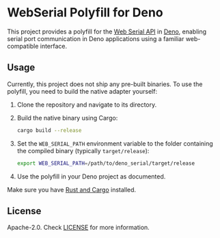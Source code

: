 # WebSerial Polyfill for Deno

This project provides a polyfill for the [Web Serial API](https://developer.mozilla.org/en-US/docs/Web/API/Web_Serial_API) in [Deno](https://deno.com/), enabling serial port communication in Deno applications using a familiar web-compatible interface.

## Usage

Currently, this project does not ship any pre-built binaries. To use the polyfill, you need to build the native adapter yourself:

1. Clone the repository and navigate to its directory.
2. Build the native binary using Cargo:

    ```sh
    cargo build --release
    ```

3. Set the `WEB_SERIAL_PATH` environment variable to the folder containing the compiled binary (typically `target/release`):

    ```sh
    export WEB_SERIAL_PATH=/path/to/deno_serial/target/release
    ```

4. Use the polyfill in your Deno project as documented.

Make sure you have [Rust and Cargo](https://www.rust-lang.org/tools/install) installed.

## License

Apache-2.0. Check [LICENSE](./LICENSE) for more information.